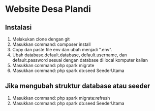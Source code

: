 # Website Desa Plandi

## Instalasi

1. Melakukan clone dengan git
2. Masukkan command: composer install
3. Copy dan paste file env dan ubah menjadi ".env".
4. Ubah database.default.database, default.username, dan default.password sesuai dengan database di local komputer kalian
5. Masukkan command: php spark migrate
6. Masukkan command: php spark db:seed SeederUtama

## Jika mengubah struktur database atau seeder

1. Masukkan command: php spark migrate:refresh
2. Masukkan command: php spark db:seed SeederUtama